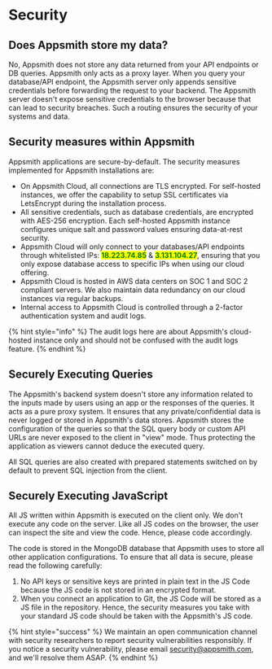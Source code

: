 # Security

## Does Appsmith store my data?

No, Appsmith does not store any data returned from your API endpoints or DB queries. Appsmith only acts as a proxy layer. When you query your database/API endpoint, the Appsmith server only appends sensitive credentials before forwarding the request to your backend. The Appsmith server doesn't expose sensitive credentials to the browser because that can lead to security breaches. Such a routing ensures the security of your systems and data.

## Security measures within Appsmith

Appsmith applications are secure-by-default. The security measures implemented for Appsmith installations are:

* On Appsmith Cloud, all connections are TLS encrypted. For self-hosted instances, we offer the capability to setup SSL certificates via LetsEncrypt during the installation process.
* All sensitive credentials, such as database credentials, are encrypted with AES-256 encryption. Each self-hosted Appsmith instance configures unique salt and password values ensuring data-at-rest security.
* Appsmith Cloud will only connect to your databases/API endpoints through whitelisted IPs: <mark style="color:green;">**18.223.74.85**</mark> <mark style="color:green;"></mark><mark style="color:green;"></mark> & <mark style="color:green;"></mark> <mark style="color:green;"></mark><mark style="color:green;">**3.131.104.27**</mark>, ensuring that you only expose database access to specific IPs when using our cloud offering.
* Appsmith Cloud is hosted in AWS data centers on SOC 1 and SOC 2 compliant servers. We also maintain data redundancy on our cloud instances via regular backups.
* Internal access to Appsmith Cloud is controlled through a 2-factor authentication system and audit logs.&#x20;

{% hint style="info" %}
The audit logs here are about Appsmith's cloud-hosted instance only and should not be confused with the audit logs feature.
{% endhint %}

## **Securely Executing Queries**

The Appsmith's backend system doesn't store any information related to the inputs made by users using an app or the responses of the queries. It acts as a pure proxy system. It ensures that any private/confidential data is never logged or stored in Appsmith's data stores. Appsmith stores the configuration of the queries so that the SQL query body or custom API URLs are never exposed to the client in "view" mode. Thus protecting the application as viewers cannot deduce the executed query.&#x20;

All SQL queries are also created with prepared statements switched on by default to prevent SQL injection from the client.

## Securely Executing JavaScript

All JS written within Appsmith is executed on the client only. We don't execute any code on the server. Like all JS codes on the browser, the user can inspect the site and view the code. Hence, please code accordingly.&#x20;

The code is stored in the MongoDB database that Appsmith uses to store all other application configurations. To ensure that all data is secure, please read the following carefully:

1. No API keys or sensitive keys are printed in plain text in the JS Code because the JS code is not stored in an encrypted format.
2. When you connect an application to Git, the JS Code will be stored as a JS file in the repository. Hence, the security measures you take with your standard JS code should be taken with the Appsmith's JS code.

{% hint style="success" %}
We maintain an open communication channel with security researchers to report security vulnerabilities responsibly. If you notice a security vulnerability, please email [security@appsmith.com](mailto:security@appsmith.com), and we'll resolve them ASAP.
{% endhint %}
